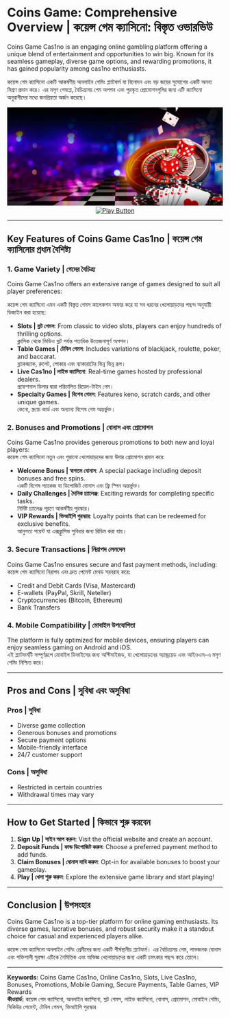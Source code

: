 # Coins Game: Comprehensive Overview | কয়েন্স গেম ক্যাসিনো: বিস্তৃত ওভারভিউ

Coins Game Cas1no is an engaging online gambling platform offering a unique blend of entertainment and opportunities to win big. Known for its seamless gameplay, diverse game options, and rewarding promotions, it has gained popularity among cas1no enthusiasts.

কয়েন্স গেম ক্যাসিনো একটি আকর্ষণীয় অনলাইন গেমিং প্ল্যাটফর্ম যা বিনোদন এবং বড় জয়ের সুযোগের একটি অনন্য মিশ্রণ প্রদান করে। এর মসৃণ গেমপ্লে, বৈচিত্র্যময় গেম অপশন এবং পুরস্কৃত প্রোমোশনগুলির জন্য এটি ক্যাসিনো অনুরাগীদের মধ্যে জনপ্রিয়তা অর্জন করেছে।

<div align="center">
<img src="https://github.com/Coins1Game/CoinsGame/blob/main/casino-background-67ppr1q6d49pwpaz.jpg?raw=true" width="600" alt="Coins Game Cas1no">
</div>

<div align="center">
<a href="https://tinyurl.com/3kj2yj2s">
<img src="https://static.wixstatic.com/media/2a8103_44a9e01ec3b4451cad8859f6fe231b70~mv2.webp" width="400" alt="Play Button">
</a>
</div>

---

## Key Features of Coins Game Cas1no | কয়েন্স গেম ক্যাসিনোর প্রধান বৈশিষ্ট্য

### 1. **Game Variety | গেমের বৈচিত্র্য**
Coins Game Cas1no offers an extensive range of games designed to suit all player preferences:

কয়েন্স গেম ক্যাসিনো এমন একটি বিস্তৃত গেমস কালেকশন অফার করে যা সব ধরনের খেলোয়াড়দের পছন্দ অনুযায়ী ডিজাইন করা হয়েছে:

- **Slots | স্লট গেমস**: From classic to video slots, players can enjoy hundreds of thrilling options.  
  ক্লাসিক থেকে ভিডিও স্লট পর্যন্ত শতাধিক উত্তেজনাপূর্ণ অপশন।
- **Table Games | টেবিল গেমস**: Includes variations of blackjack, roulette, poker, and baccarat.  
  ব্ল্যাকজ্যাক, রুলেট, পোকার এবং ব্যাকারাটের ভিন্ন ভিন্ন রূপ।
- **Live Cas1no | লাইভ ক্যাসিনো**: Real-time games hosted by professional dealers.  
  প্রফেশনাল ডিলার দ্বারা পরিচালিত রিয়েল-টাইম গেম।
- **Specialty Games | বিশেষ গেমস**: Features keno, scratch cards, and other unique games.  
  কেনো, স্ক্র্যাচ কার্ড এবং অন্যান্য বিশেষ গেম অন্তর্ভুক্ত।

### 2. **Bonuses and Promotions | বোনাস এবং প্রোমোশন**
Coins Game Cas1no provides generous promotions to both new and loyal players:  
কয়েন্স গেম ক্যাসিনো নতুন এবং পুরানো খেলোয়াড়দের জন্য উদার প্রোমোশন প্রদান করে:

- **Welcome Bonus | স্বাগতম বোনাস**: A special package including deposit bonuses and free spins.  
  একটি বিশেষ প্যাকেজ যা ডিপোজিট বোনাস এবং ফ্রি স্পিন অন্তর্ভুক্ত।
- **Daily Challenges | দৈনিক চ্যালেঞ্জ**: Exciting rewards for completing specific tasks.  
  নির্দিষ্ট চ্যালেঞ্জ পূরণে আকর্ষণীয় পুরস্কার।
- **VIP Rewards | ভিআইপি পুরস্কার**: Loyalty points that can be redeemed for exclusive benefits.  
  আনুগত্য পয়েন্ট যা এক্সক্লুসিভ সুবিধার জন্য রিডিম করা যায়।

### 3. **Secure Transactions | নিরাপদ লেনদেন**
Coins Game Cas1no ensures secure and fast payment methods, including:  
কয়েন্স গেম ক্যাসিনো নিরাপদ এবং দ্রুত পেমেন্ট মেথড সরবরাহ করে:

- Credit and Debit Cards (Visa, Mastercard)  
- E-wallets (PayPal, Skrill, Neteller)  
- Cryptocurrencies (Bitcoin, Ethereum)  
- Bank Transfers  

### 4. **Mobile Compatibility | মোবাইল উপযোগিতা**
The platform is fully optimized for mobile devices, ensuring players can enjoy seamless gaming on Android and iOS.  
এই প্ল্যাটফর্মটি সম্পূর্ণরূপে মোবাইল ডিভাইসের জন্য অপ্টিমাইজড, যা খেলোয়াড়দের অ্যান্ড্রয়েড এবং আইওএস-এ মসৃণ গেমিং নিশ্চিত করে।

---

## Pros and Cons | সুবিধা এবং অসুবিধা

### **Pros | সুবিধা**
- Diverse game collection  
- Generous bonuses and promotions  
- Secure payment options  
- Mobile-friendly interface  
- 24/7 customer support  

### **Cons | অসুবিধা**
- Restricted in certain countries  
- Withdrawal times may vary  

---

## How to Get Started | কিভাবে শুরু করবেন

1. **Sign Up | সাইন আপ করুন**: Visit the official website and create an account.  
2. **Deposit Funds | ফান্ড ডিপোজিট করুন**: Choose a preferred payment method to add funds.  
3. **Claim Bonuses | বোনাস দাবি করুন**: Opt-in for available bonuses to boost your gameplay.  
4. **Play | খেলা শুরু করুন**: Explore the extensive game library and start playing!  

---

## Conclusion | উপসংহার

Coins Game Cas1no is a top-tier platform for online gaming enthusiasts. Its diverse games, lucrative bonuses, and robust security make it a standout choice for casual and experienced players alike.

কয়েন্স গেম ক্যাসিনো অনলাইন গেমিং প্রেমীদের জন্য একটি শীর্ষস্থানীয় প্ল্যাটফর্ম। এর বৈচিত্র্যময় গেম, লাভজনক বোনাস এবং শক্তিশালী সুরক্ষা এটিকে নৈমিত্তিক এবং অভিজ্ঞ খেলোয়াড়দের জন্য একটি চমৎকার পছন্দ করে তোলে।

---

**Keywords:** Coins Game Cas1no, Online Cas1no, Slots, Live Cas1no, Bonuses, Promotions, Mobile Gaming, Secure Payments, Table Games, VIP Rewards  
**কীওয়ার্ড:** কয়েন্স গেম ক্যাসিনো, অনলাইন ক্যাসিনো, স্লট গেমস, লাইভ ক্যাসিনো, বোনাস, প্রোমোশন, মোবাইল গেমিং, সিকিউর পেমেন্ট, টেবিল গেমস, ভিআইপি পুরস্কার  
